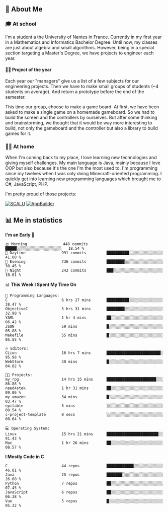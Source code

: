 ## 👀 About Me

### 🎓 At school

I'm a student a the University of Nantes in France. Currently in my first year in a Mathematics and Informatics Bachelor Degree. Until now, my classes are just about algebra and small algorithms. However, being in a special section targeting a Master's Degree, we have projects to engineer each year. 

#### 🔧🔬 Project of the year

Each year our "managers" give us a list of a few subjects for our engineering projects. Then we have to make small groups of students (~4 students on average). And return a prototype before the end of the semester.

This time our group, choose to make a game board. At first, we have been asked to make a single game on a homemade gameboard. So we had to build the screen and the controllers by ourselves. 
But after some thinking and brainstorming, we thought that it would be way more interesting to build, not only the gameboard and the controller but also a library to build games for it.

### 👨‍💻 At home

When I'm coming back to my place, I love learning new technologies and giving myself challenges. My main language is Java, mainly because I love OOP but also because it's the one I'm the most used to. I'm programming since my twelves when I was only doing Minecraft-oriented programming.  I quickly get into learning new programming languages which brought me to C#, JavaScript, PHP. 

I'm pretty proud of those projects:

[![SCALU](https://github-readme-stats.vercel.app/api/pin?username=renardfute&repo=SCALU)](https://github.com/renardfute/scalu)
[![AppBuilder](https://github-readme-stats.vercel.app/api/pin?username=pulsedev2&repo=AppBuilder)](https://github.com/pulsedev2/AppBuilder)

## 📊 Me in statistics
<!--START_SECTION:waka-->
**I'm an Early 🐤** 

```text
🌞 Morning                448 commits         █████░░░░░░░░░░░░░░░░░░░░   18.54 % 
🌆 Daytime                991 commits         ██████████░░░░░░░░░░░░░░░   41.00 % 
🌃 Evening                736 commits         ████████░░░░░░░░░░░░░░░░░   30.45 % 
🌙 Night                  242 commits         ███░░░░░░░░░░░░░░░░░░░░░░   10.01 % 
```


📊 **This Week I Spent My Time On** 

```text
💬 Programming Languages: 
C                        6 hrs 27 mins       ██████████░░░░░░░░░░░░░░░   38.47 % 
ObjectiveC               5 hrs 31 mins       ████████░░░░░░░░░░░░░░░░░   32.90 % 
YAML                     1 hr 4 mins         ██░░░░░░░░░░░░░░░░░░░░░░░   06.42 % 
JSON                     59 mins             █░░░░░░░░░░░░░░░░░░░░░░░░   05.88 % 
Makefile                 55 mins             █░░░░░░░░░░░░░░░░░░░░░░░░   05.55 % 

🔥 Editors: 
CLion                    16 hrs 7 mins       ████████████████████████░   95.98 % 
WebStorm                 40 mins             █░░░░░░░░░░░░░░░░░░░░░░░░   04.02 % 

🐱‍💻 Projects: 
my_rpg                   14 hrs 35 mins      ██████████████████████░░░   86.88 % 
need4stek                1 hr 31 mins        ██░░░░░░░░░░░░░░░░░░░░░░░   09.06 % 
my_amazon                34 mins             █░░░░░░░░░░░░░░░░░░░░░░░░   03.47 % 
epitable                 5 mins              ░░░░░░░░░░░░░░░░░░░░░░░░░   00.54 % 
c-project-template       0 secs              ░░░░░░░░░░░░░░░░░░░░░░░░░   00.04 % 

💻 Operating System: 
Linux                    15 hrs 21 mins      ███████████████████████░░   91.43 % 
Mac                      1 hr 26 mins        ██░░░░░░░░░░░░░░░░░░░░░░░   08.57 % 
```

**I Mostly Code in C** 

```text
C                        44 repos            ████████████░░░░░░░░░░░░░   46.81 % 
Java                     25 repos            ███████░░░░░░░░░░░░░░░░░░   26.60 % 
Python                   7 repos             ██░░░░░░░░░░░░░░░░░░░░░░░   07.45 % 
JavaScript               6 repos             ██░░░░░░░░░░░░░░░░░░░░░░░   06.38 % 
Vue                      5 repos             █░░░░░░░░░░░░░░░░░░░░░░░░   05.32 % 
```




<!--END_SECTION:waka-->
